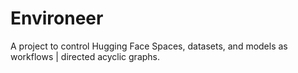 # Environeer

A project to control Hugging Face Spaces, datasets, and models as workflows | directed acyclic graphs.